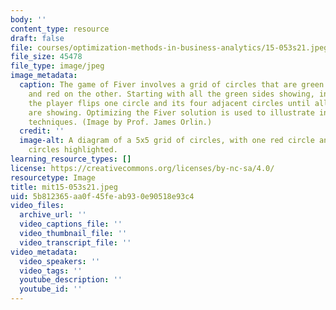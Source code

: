 ```yaml
---
body: ''
content_type: resource
draft: false
file: courses/optimization-methods-in-business-analytics/15-053s21.jpeg
file_size: 45478
file_type: image/jpeg
image_metadata:
  caption: The game of Fiver involves a grid of circles that are green on one side
    and red on the other. Starting with all the green sides showing, in each move,
    the player flips one circle and its four adjacent circles until all the red sides
    are showing. Optimizing the Fiver solution is used to illustrate integer programming
    techniques. (Image by Prof. James Orlin.)
  credit: ''
  image-alt: A diagram of a 5x5 grid of circles, with one red circle and its adjacent
    circles highlighted.
learning_resource_types: []
license: https://creativecommons.org/licenses/by-nc-sa/4.0/
resourcetype: Image
title: mit15-053s21.jpeg
uid: 5b812365-aa0f-45fe-ab93-0e90518e93c4
video_files:
  archive_url: ''
  video_captions_file: ''
  video_thumbnail_file: ''
  video_transcript_file: ''
video_metadata:
  video_speakers: ''
  video_tags: ''
  youtube_description: ''
  youtube_id: ''
---
```

